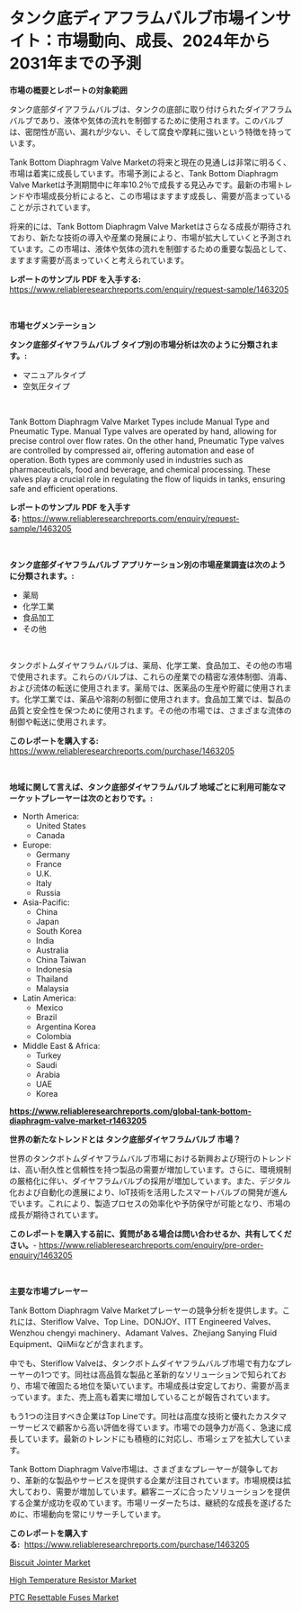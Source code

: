 <p><h1>タンク底ディアフラムバルブ市場インサイト：市場動向、成長、2024年から2031年までの予測</h1></p><p><strong>市場の概要とレポートの対象範囲</strong></p>
<p><p>タンク底部ダイアフラムバルブは、タンクの底部に取り付けられたダイアフラムバルブであり、液体や気体の流れを制御するために使用されます。このバルブは、密閉性が高い、漏れが少ない、そして腐食や摩耗に強いという特徴を持っています。</p><p>Tank Bottom Diaphragm Valve Marketの将来と現在の見通しは非常に明るく、市場は着実に成長しています。市場予測によると、Tank Bottom Diaphragm Valve Marketは予測期間中に年率10.2％で成長する見込みです。最新の市場トレンドや市場成長分析によると、この市場はますます成長し、需要が高まっていることが示されています。</p><p>将来的には、Tank Bottom Diaphragm Valve Marketはさらなる成長が期待されており、新たな技術の導入や産業の発展により、市場が拡大していくと予測されています。この市場は、液体や気体の流れを制御するための重要な製品として、ますます需要が高まっていくと考えられています。</p></p>
<p><strong>レポートのサンプル PDF を入手する:</strong> <a href="https://www.reliableresearchreports.com/enquiry/request-sample/1463205">https://www.reliableresearchreports.com/enquiry/request-sample/1463205</a></p>
<p>&nbsp;</p>
<p><strong>市場セグメンテーション</strong></p>
<p><strong>タンク底部ダイヤフラムバルブ タイプ別の市場分析は次のように分類されます。:</strong></p>
<p><ul><li>マニュアルタイプ</li><li>空気圧タイプ</li></ul></p>
<p>&nbsp;</p>
<p><p>Tank Bottom Diaphragm Valve Market Types include Manual Type and Pneumatic Type. Manual Type valves are operated by hand, allowing for precise control over flow rates. On the other hand, Pneumatic Type valves are controlled by compressed air, offering automation and ease of operation. Both types are commonly used in industries such as pharmaceuticals, food and beverage, and chemical processing. These valves play a crucial role in regulating the flow of liquids in tanks, ensuring safe and efficient operations.</p></p>
<p><strong>レポートのサンプル PDF を入手する:</strong>&nbsp;<a href="https://www.reliableresearchreports.com/enquiry/request-sample/1463205">https://www.reliableresearchreports.com/enquiry/request-sample/1463205</a></p>
<p>&nbsp;</p>
<p><strong> タンク底部ダイヤフラムバルブ アプリケーション別の市場産業調査は次のように分類されます。:</strong></p>
<p><ul><li>薬局</li><li>化学工業</li><li>食品加工</li><li>その他</li></ul></p>
<p>&nbsp;</p>
<p><p>タンクボトムダイヤフラムバルブは、薬局、化学工業、食品加工、その他の市場で使用されます。これらのバルブは、これらの産業での精密な液体制御、消毒、および流体の転送に使用されます。薬局では、医薬品の生産や貯蔵に使用されます。化学工業では、薬品や溶剤の制御に使用されます。食品加工業では、製品の品質と安全性を保つために使用されます。その他の市場では、さまざまな流体の制御や転送に使用されます。</p></p>
<p><strong>このレポートを購入する:</strong>&nbsp; <a href="https://www.reliableresearchreports.com/purchase/1463205">https://www.reliableresearchreports.com/purchase/1463205</a></p>
<p>&nbsp;</p>
<p><strong>地域に関して言えば、タンク底部ダイヤフラムバルブ 地域ごとに利用可能なマーケットプレーヤーは次のとおりです。:</strong></p>
<p><ul>
    <li>
        North America:
        <ul>
            <li>United States</li>
            <li>Canada</li>
        </ul>
    </li>
    <li>
        Europe:
        <ul>
            <li>Germany</li>
            <li>France</li>
            <li>U.K.</li>
            <li>Italy</li>
            <li>Russia</li>
        </ul>
    </li>
    <li>
        Asia-Pacific:
        <ul>
            <li>China</li>
            <li>Japan</li>
            <li>South Korea</li>
            <li>India</li>
            <li>Australia</li>
            <li>China Taiwan</li>
            <li>Indonesia</li>
            <li>Thailand</li>
            <li>Malaysia</li>
        </ul>
    </li>
    <li>
        Latin America:
        <ul>
            <li>Mexico</li>
            <li>Brazil</li>
            <li>Argentina Korea</li>
            <li>Colombia</li>
        </ul>
    </li>
    <li>
        Middle East & Africa:
        <ul>
            <li>Turkey</li>
            <li>Saudi</li>
            <li>Arabia</li>
            <li>UAE</li>
            <li>Korea</li>
        </ul>
    </li>
    </ul></p>
<p><strong><a href="https://www.reliableresearchreports.com/global-tank-bottom-diaphragm-valve-market-r1463205">https://www.reliableresearchreports.com/global-tank-bottom-diaphragm-valve-market-r1463205</a></strong>&nbsp;</p>
<p><strong>世界の新たなトレンドとは タンク底部ダイヤフラムバルブ 市場？</strong></p>
<p><p>世界のタンクボトムダイヤフラムバルブ市場における新興および現行のトレンドは、高い耐久性と信頼性を持つ製品の需要が増加しています。さらに、環境規制の厳格化に伴い、ダイヤフラムバルブの採用が増加しています。また、デジタル化および自動化の進展により、IoT技術を活用したスマートバルブの開発が進んでいます。これにより、製造プロセスの効率化や予防保守が可能となり、市場の成長が期待されています。</p></p>
<p><strong>このレポートを購入する前に、質問がある場合は問い合わせるか、共有してください。</strong>- <a href="https://www.reliableresearchreports.com/enquiry/pre-order-enquiry/1463205">https://www.reliableresearchreports.com/enquiry/pre-order-enquiry/1463205</a></p>
<p>&nbsp;</p>
<p><strong>主要な市場プレーヤー</strong></p>
<p><p>Tank Bottom Diaphragm Valve Marketプレーヤーの競争分析を提供します。これには、Steriflow Valve、Top Line、DONJOY、ITT Engineered Valves、Wenzhou chengyi machinery、Adamant Valves、Zhejiang Sanying Fluid Equipment、QiiMiiなどが含まれます。</p><p>中でも、Steriflow Valveは、タンクボトムダイヤフラムバルブ市場で有力なプレーヤーの1つです。同社は高品質な製品と革新的なソリューションで知られており、市場で確固たる地位を築いています。市場成長は安定しており、需要が高まっています。また、売上高も着実に増加していることが報告されています。</p><p>もう1つの注目すべき企業はTop Lineです。同社は高度な技術と優れたカスタマーサービスで顧客から高い評価を得ています。市場での競争力が高く、急速に成長しています。最新のトレンドにも積極的に対応し、市場シェアを拡大しています。</p><p>Tank Bottom Diaphragm Valve市場は、さまざまなプレーヤーが競争しており、革新的な製品やサービスを提供する企業が注目されています。市場規模は拡大しており、需要が増加しています。顧客ニーズに合ったソリューションを提供する企業が成功を収めています。市場リーダーたちは、継続的な成長を遂げるために、市場動向を常にリサーチしています。</p></p>
<p><strong>このレポートを購入する:</strong>&nbsp;&nbsp;<a href="https://www.reliableresearchreports.com/purchase/1463205">https://www.reliableresearchreports.com/purchase/1463205</a></p>
<p><p><a href="https://github.com/Sinjinluong3e0awx2m195k76/Market-Research-Report-List-2/blob/main/biscuit-jointer-market.md">Biscuit Jointer Market</a></p><p><a href="https://www.linkedin.com/pulse/high-temperature-resistor-market-trends-forecast-competitive-marmc?trackingId=Rf4IY%2FzEfBHa%2FGOywm%2FbHA%3D%3D">High Temperature Resistor Market</a></p><p><a href="https://www.linkedin.com/pulse/ptc-resettable-fuses-market-trends-analysis-forecasted-period-0xxsc?trackingId=ACZrCyBZV8zgy9%2F%2F60i5Rg%3D%3D">PTC Resettable Fuses Market</a></p></p>